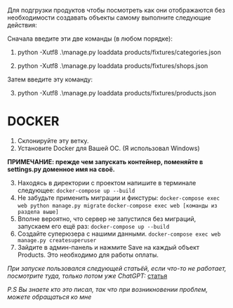 Для подгрузки продуктов чтобы посмотреть как они отображаются без необходимости создавать объекты самому выполните следующие действия:

Сначала введите эти две команды (в любом порядке):

1) python -Xutf8 .\manage.py loaddata products/fixtures/categories.json 

2) python -Xutf8 .\manage.py loaddata products/fixtures/shops.json 

Затем введите эту команду:

3) python -Xutf8 .\manage.py loaddata products/fixtures/products.json 

# DOCKER
1) Склонируйте эту ветку.
2) Установите Docker для Вашей ОС. (Я использовал Windows)

**ПРИМЕЧАНИЕ: прежде чем запускать контейнер, поменяйте в settings.py доменное имя на своё.**

3) Находясь в директории с проектом напишите в терминале следующее:
``docker-compose up --build``
4) Не забудьте применить миграции и фикстуры:
`docker-compose exec web python manage.py migrate` `docker-compose exec web [команды из раздела выше]`
5) Вполне вероятно, что сервер не запустился без миграций, запускаем его ещё раз:
`docker-compose up --build`
6) Создайте суперюзера с нашими данными. `docker-compose exec web manage.py createsuperuser`
7) Зайдите в админ-панель и нажмите Save на каждый объект Products. Это необходимо для работы оплаты.


*При запуске пользовался следующей статьёй, если что-то не работает, посмотрите туда, только потом уже ChatGPT:*
[статья](https://betterstack.com/community/guides/scaling-python/dockerize-django/#step-10-deploying-the-django-application-with-docker-compose)

*P.S Вы знаете кто это писал, так что при возникновении проблем, можете обращаться ко мне*

